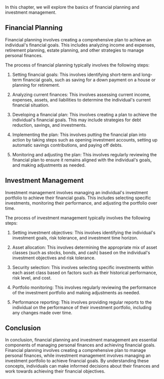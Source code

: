 

In this chapter, we will explore the basics of financial planning and investment management.

Financial Planning
------------------

Financial planning involves creating a comprehensive plan to achieve an individual's financial goals. This includes analyzing income and expenses, retirement planning, estate planning, and other strategies to manage personal finances.

The process of financial planning typically involves the following steps:

1. Setting financial goals: This involves identifying short-term and long-term financial goals, such as saving for a down payment on a house or planning for retirement.

2. Analyzing current finances: This involves assessing current income, expenses, assets, and liabilities to determine the individual's current financial situation.

3. Developing a financial plan: This involves creating a plan to achieve the individual's financial goals. This may include strategies for debt reduction, savings, and investments.

4. Implementing the plan: This involves putting the financial plan into action by taking steps such as opening investment accounts, setting up automatic savings contributions, and paying off debts.

5. Monitoring and adjusting the plan: This involves regularly reviewing the financial plan to ensure it remains aligned with the individual's goals, and making adjustments as needed.

Investment Management
---------------------

Investment management involves managing an individual's investment portfolio to achieve their financial goals. This includes selecting specific investments, monitoring their performance, and adjusting the portfolio over time.

The process of investment management typically involves the following steps:

1. Setting investment objectives: This involves identifying the individual's investment goals, risk tolerance, and investment time horizon.

2. Asset allocation: This involves determining the appropriate mix of asset classes (such as stocks, bonds, and cash) based on the individual's investment objectives and risk tolerance.

3. Security selection: This involves selecting specific investments within each asset class based on factors such as their historical performance, risk level, and cost.

4. Portfolio monitoring: This involves regularly reviewing the performance of the investment portfolio and making adjustments as needed.

5. Performance reporting: This involves providing regular reports to the individual on the performance of their investment portfolio, including any changes made over time.

Conclusion
----------

In conclusion, financial planning and investment management are essential components of managing personal finances and achieving financial goals. Financial planning involves creating a comprehensive plan to manage personal finances, while investment management involves managing an investment portfolio to achieve financial goals. By understanding these concepts, individuals can make informed decisions about their finances and work towards achieving their financial objectives.
